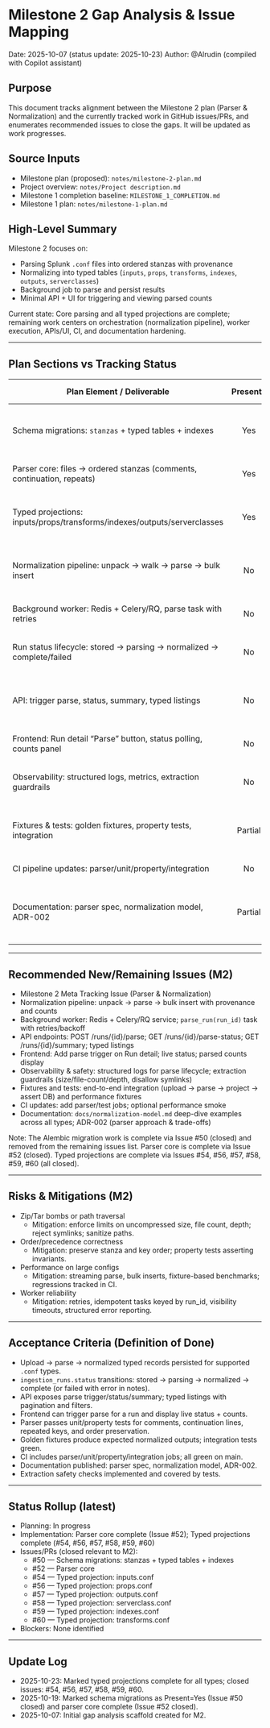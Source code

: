 # Milestone 2 Gap Analysis & Issue Mapping

Date: 2025-10-07 (status update: 2025-10-23)
Author: @Alrudin (compiled with Copilot assistant)

## Purpose

This document tracks alignment between the Milestone 2 plan (Parser & Normalization) and the currently tracked work in GitHub issues/PRs, and enumerates recommended issues to close the gaps. It will be updated as work progresses.

## Source Inputs

- Milestone plan (proposed): `notes/milestone-2-plan.md`
- Project overview: `notes/Project description.md`
- Milestone 1 completion baseline: `MILESTONE_1_COMPLETION.md`
- Milestone 1 plan: `notes/milestone-1-plan.md`

## High-Level Summary

Milestone 2 focuses on:

- Parsing Splunk `.conf` files into ordered stanzas with provenance
- Normalizing into typed tables (`inputs`, `props`, `transforms`, `indexes`, `outputs`, `serverclasses`)
- Background job to parse and persist results
- Minimal API + UI for triggering and viewing parsed counts

Current state: Core parsing and all typed projections are complete; remaining work centers on orchestration (normalization pipeline), worker execution, APIs/UI, CI, and documentation hardening.

---

## Plan Sections vs Tracking Status

| Plan Element / Deliverable                                                    | Present? | Covered By                                   | Gap / Notes                                                                                 |
|-------------------------------------------------------------------------------|:--------:|----------------------------------------------|---------------------------------------------------------------------------------------------|
| Schema migrations: `stanzas` + typed tables + indexes                         |   Yes    | Issue #50 (closed, completed)                 | Delivered via Alembic migrations (002/003). Docs updated; unblocks downstream               |
| Parser core: files → ordered stanzas (comments, continuation, repeats)        |   Yes    | Issue #52 (closed)                            | Tokenizer/assembler + comprehensive unit tests delivered                                    |
| Typed projections: inputs/props/transforms/indexes/outputs/serverclasses      |   Yes    | Issues #54, #56, #57, #58, #59, #60 (closed)  | Completed for all six types with tests and docs updates                                      |
| Normalization pipeline: unpack → walk → parse → bulk insert                   |   No     | –                                            | Service orchestration, provenance, performance via bulk insert                               |
| Background worker: Redis + Celery/RQ, parse task with retries                 |   No     | –                                            | Worker service + task wiring + observability                                                 |
| Run status lifecycle: stored → parsing → normalized → complete/failed         |   No     | –                                            | Extend enums/values and transitions; persist summary counts                                  |
| API: trigger parse, status, summary, typed listings                           |   No     | –                                            | Endpoints: POST /runs/{id}/parse, GET /parse-status, GET /summary, typed listings            |
| Frontend: Run detail “Parse” button, status polling, counts panel             |   No     | –                                            | Minimal UI to monitor and inspect parsed artifacts                                           |
| Observability: structured logs, metrics, extraction guardrails                |   No     | –                                            | Time metrics, per-file progress logs; safety checks for zip/tar                              |
| Fixtures & tests: golden fixtures, property tests, integration                |  Partial | #52, #54, #56, #57, #58, #59, #60 (closed)    | Parser + typed projection tests done; integration for pipeline/worker to follow              |
| CI pipeline updates: parser/unit/property/integration                         |   No     | –                                            | Add jobs; optional performance smoke                                                         |
| Documentation: parser spec, normalization model, ADR-002                      |  Partial | #52, typed projection issues (closed)         | Parser spec and normalization model updated; ADR-002 and end-to-end examples outstanding     |

---

## Recommended New/Remaining Issues (M2)

- Milestone 2 Meta Tracking Issue (Parser & Normalization)
- Normalization pipeline: unpack → parse → bulk insert with provenance and counts
- Background worker: Redis + Celery/RQ service; `parse_run(run_id)` task with retries/backoff
- API endpoints: POST /runs/{id}/parse; GET /runs/{id}/parse-status; GET /runs/{id}/summary; typed listings
- Frontend: Add parse trigger on Run detail; live status; parsed counts display
- Observability & safety: structured logs for parse lifecycle; extraction guardrails (size/file-count/depth, disallow symlinks)
- Fixtures and tests: end-to-end integration (upload → parse → project → assert DB) and performance fixtures
- CI updates: add parser/test jobs; optional performance smoke
- Documentation: `docs/normalization-model.md` deep-dive examples across all types; ADR-002 (parser approach & trade-offs)

Note: The Alembic migration work is complete via Issue #50 (closed) and removed from the remaining issues list. Parser core is complete via Issue #52 (closed). Typed projections are complete via Issues #54, #56, #57, #58, #59, #60 (all closed).

---

## Risks & Mitigations (M2)

- Zip/Tar bombs or path traversal
  - Mitigation: enforce limits on uncompressed size, file count, depth; reject symlinks; sanitize paths.
- Order/precedence correctness
  - Mitigation: preserve stanza and key order; property tests asserting invariants.
- Performance on large configs
  - Mitigation: streaming parse, bulk inserts, fixture-based benchmarks; regressions tracked in CI.
- Worker reliability
  - Mitigation: retries, idempotent tasks keyed by run_id, visibility timeouts, structured error reporting.

---

## Acceptance Criteria (Definition of Done)

- Upload → parse → normalized typed records persisted for supported `.conf` types.
- `ingestion_runs.status` transitions: stored → parsing → normalized → complete (or failed with error in notes).
- API exposes parse trigger/status/summary; typed listings with pagination and filters.
- Frontend can trigger parse for a run and display live status + counts.
- Parser passes unit/property tests for comments, continuation lines, repeated keys, and order preservation.
- Golden fixtures produce expected normalized outputs; integration tests green.
- CI includes parser/unit/property/integration jobs; all green on main.
- Documentation published: parser spec, normalization model, ADR-002.
- Extraction safety checks implemented and covered by tests.

---

## Status Rollup (latest)

- Planning: In progress
- Implementation: Parser core complete (Issue #52); Typed projections complete (#54, #56, #57, #58, #59, #60)
- Issues/PRs (closed relevant to M2):
  - #50 — Schema migrations: stanzas + typed tables + indexes
  - #52 — Parser core
  - #54 — Typed projection: inputs.conf
  - #56 — Typed projection: props.conf
  - #57 — Typed projection: outputs.conf
  - #58 — Typed projection: serverclass.conf
  - #59 — Typed projection: indexes.conf
  - #60 — Typed projection: transforms.conf
- Blockers: None identified

---

## Update Log

- 2025-10-23: Marked typed projections complete for all types; closed issues: #54, #56, #57, #58, #59, #60.
- 2025-10-19: Marked schema migrations as Present=Yes (Issue #50 closed) and parser core complete (Issue #52 closed).
- 2025-10-07: Initial gap analysis scaffold created for M2.